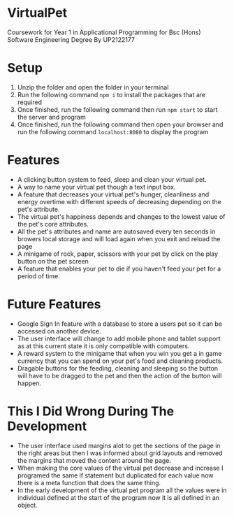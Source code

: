 # VirtualPet
Coursework for Year 1 in Applicational Programming for Bsc (Hons) Software Engineering Degree By UP2122177

# Setup
1. Unzip the folder and open the folder in your terminal
2. Run the following command `npm i` to install the packages that are required
3. Once finished, run the following command then run `npm start` to start the server and program
4. Once finished, run the following command then open your browser and run the following command `localhost:8080` to display the program

# Features
- A clicking button system to feed, sleep and clean your virtual pet.
- A way to name your virtual pet though a text input box.
- A feature that decreases your virtual pet's hunger, cleanliness and energy overtime with different speeds of decreasing depending on the pet's attribute.
- The virtual pet's happiness depends and changes to the lowest value of the pet's core attributes.
- All the pet's attributes and name are autosaved every ten seconds in browers local storage and will load again when you exit and reload the page
- A minigame of rock, paper, scissors with your pet by click on the play button on the pet screen
- A feature that enables your pet to die if you haven't feed your pet for a period of time.

# Future Features
- Google Sign In feature with a database to store a users pet so it can be accessed on another device.
- The user interface will change to add mobile phone and tablet support as at this current state it is only compatible with computers.
- A reward system to the minigame that when you win you get a in game currency that you can spend on your pet's food and cleaning products.
- Dragable buttons for the feeding, cleaning and sleeping so the button will have to be dragged to the pet and then the action of the button will happen.

# This I Did Wrong During The Development
- The user interface used margins alot to get the sections of the page in the right areas but then I was informed about grid layouts and removed the margins that moved the content around the page.
- When making the core values of the virtual pet decrease and increase I programed the same if statement but duplicated for each value now there is a meta function that does the same thing.
- In the early development of the virtual pet program all the values were in individual defined at the start of the program now it is all defined in an object.
